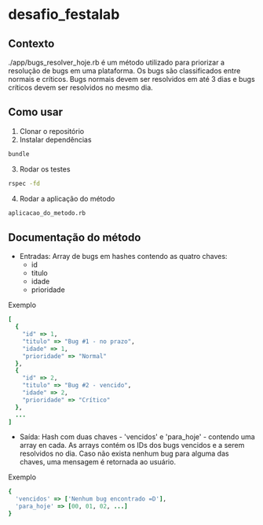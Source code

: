 # desafio_festalab

## Contexto
./app/bugs_resolver_hoje.rb é um método utilizado para priorizar a resolução de bugs em uma plataforma.
Os bugs são classificados entre normais e críticos. Bugs normais devem ser resolvidos em até 3 dias e bugs críticos devem ser resolvidos no mesmo dia.

## Como usar

1. Clonar o repositório
2. Instalar dependências
```bash 
bundle
```
3. Rodar os testes
```bash 
rspec -fd
```
4. Rodar a aplicação do método
```bash 
aplicacao_do_metodo.rb
```

## Documentação do método
- Entradas: Array de bugs em hashes contendo as quatro chaves:
    - id
    - titulo
    - idade
    - prioridade 

Exemplo
```ruby
[
  { 
    "id" => 1,
    "titulo" => "Bug #1 - no prazo",
    "idade" => 1,
    "prioridade" => "Normal"
  },
  {
    "id" => 2,
    "titulo" => "Bug #2 - vencido",
    "idade" => 2,
    "prioridade" => "Crítico"
  },
  ...
]
```

- Saída: Hash com duas chaves - 'vencidos' e 'para_hoje' - contendo uma array en cada. As arrays contém os IDs dos bugs vencidos e a serem resolvidos no dia. Caso não exista nenhum bug para alguma das chaves, uma mensagem é retornada ao usuário.

Exemplo
```ruby
{
  'vencidos' => ['Nenhum bug encontrado =D'],
  'para_hoje' => [00, 01, 02, ...]
}
```
